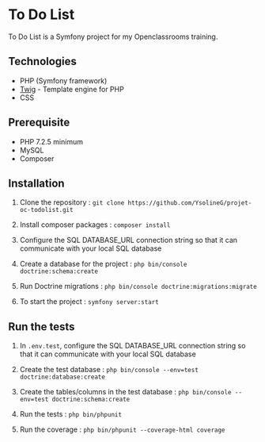 #  To Do List

To Do List is a Symfony project for my Openclassrooms training.

##  Technologies

-  PHP (Symfony framework)
-  [Twig](https://twig.symftwigony.com/) - Template engine for PHP
-  CSS

##  Prerequisite

-  PHP 7.2.5 minimum
-  MySQL 
-  Composer

##  Installation

1.  Clone the repository : `git clone https://github.com/YsolineG/projet-oc-todolist.git`


2.  Install composer packages : `composer install`


3.  Configure the SQL DATABASE_URL connection string so that it can communicate with your local SQL database


4.  Create a database for the project : `php bin/console doctrine:schema:create`


5.  Run Doctrine migrations : `php bin/console doctrine:migrations:migrate`


6.  To start the project : `symfony server:start`


##  Run the tests

1.  In `.env.test`, configure the SQL DATABASE_URL connection string so that it can communicate with your local SQL database


2.  Create the test database : `php bin/console --env=test doctrine:database:create`


3.  Create the tables/columns in the test database : `php bin/console --env=test doctrine:schema:create`


4. Run the tests : `php bin/phpunit`


5. Run the coverage : `php bin/phpunit --coverage-html coverage`

